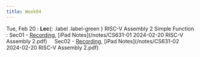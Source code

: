 ```yaml
---
title: Week04
---
```



Tue, Feb 20
: **Lec**{: .label .label-green } RISC-V Assembly 2 Simple Function
: Sec01 - [Recording](https://usfca.zoom.us/rec/share/tui11spg9ejlpRS7yxR0cu6t17hThVzFxdh4Hg7D_yDcjnQtj3qu8nvqjkKuVtzm.jXmErnc12EkgBWAC?startTime=1708445275000),
          [iPad Notes](/notes/CS631-01 2024-02-20 RISC-V Assembly 2.pdf)
&nbsp; &nbsp;
Sec02 - [Recording](https://usfca.zoom.us/rec/share/m_-fXLKhWyRDbpMBg0axbICm9JpL467XysXTuJnwUKQFvslbXG_r2aDQajK2_X0.ETOpUuonG1UfaBwB?startTime=1708469274000),
        [iPad Notes](/notes/CS631-02 2024-02-20 RISC-V Assembly 2.pdf)

